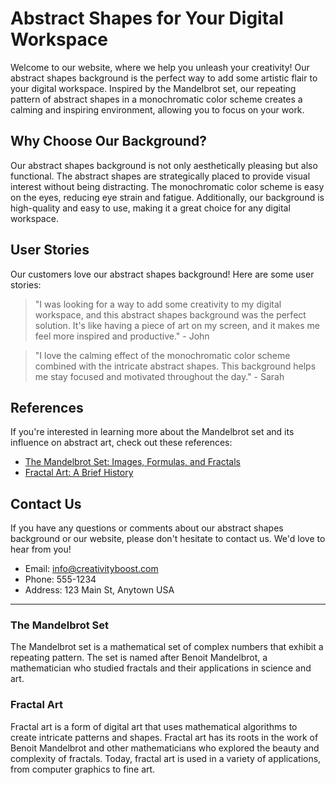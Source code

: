 <!--font:Poppins-->

# Abstract Shapes for Your Digital Workspace

Welcome to our website, where we help you unleash your creativity! Our abstract shapes background is the perfect way to add some artistic flair to your digital workspace. Inspired by the Mandelbrot set, our repeating pattern of abstract shapes in a monochromatic color scheme creates a calming and inspiring environment, allowing you to focus on your work.

## Why Choose Our Background?

Our abstract shapes background is not only aesthetically pleasing but also functional. The abstract shapes are strategically placed to provide visual interest without being distracting. The monochromatic color scheme is easy on the eyes, reducing eye strain and fatigue. Additionally, our background is high-quality and easy to use, making it a great choice for any digital workspace.

## User Stories

Our customers love our abstract shapes background! Here are some user stories:

> "I was looking for a way to add some creativity to my digital workspace, and this abstract shapes background was the perfect solution. It's like having a piece of art on my screen, and it makes me feel more inspired and productive." - John

> "I love the calming effect of the monochromatic color scheme combined with the intricate abstract shapes. This background helps me stay focused and motivated throughout the day." - Sarah

## References

If you're interested in learning more about the Mandelbrot set and its influence on abstract art, check out these references:

- [The Mandelbrot Set: Images, Formulas, and Fractals](#mandelbrot-set)
- [Fractal Art: A Brief History](#fractal-art)

## Contact Us

If you have any questions or comments about our abstract shapes background or our website, please don't hesitate to contact us. We'd love to hear from you!

- Email: [info@creativityboost.com](mailto:info@creativityboost.com)
- Phone: 555-1234
- Address: 123 Main St, Anytown USA

---

### The Mandelbrot Set

The Mandelbrot set is a mathematical set of complex numbers that exhibit a repeating pattern. The set is named after Benoit Mandelbrot, a mathematician who studied fractals and their applications in science and art.

### Fractal Art

Fractal art is a form of digital art that uses mathematical algorithms to create intricate patterns and shapes. Fractal art has its roots in the work of Benoit Mandelbrot and other mathematicians who explored the beauty and complexity of fractals. Today, fractal art is used in a variety of applications, from computer graphics to fine art.

<!--

Write me content for website with wallpaper which alt text is:

"A wallpaper with a repeating pattern of abstract shapes inspired by the Mandelbrot set, in a monochromatic color scheme."

The name/title of the page should not be 1:1 copy of the alt text but rather a real content of the website which is using this wallpaper.

- Use markdown format 
- Start with heading
- Heading should be short and concise
- The content should look like a real website 
- The website should not be about the wallpaper, wallpaper is just a related background
- Heading should be contain work "wallpaper" or "background"
- Include real sections like references, contact, user stories, etc. use things relevant to the page purpose.
- Feel free to use structure like headings, bullets, numbering, blockquotes, paragraphs, horizontal lines, etc.
- You can use formatting like bold or _italic_
- You can include UTF-8 emojis
- Links should be only #hash anchors (and you can refer to the document itself)
- Do not include images


---


# Abstract Shapes Wallpaper for a Creative Workspace

Welcome to our website, where creativity meets productivity! Our abstract shapes wallpaper inspired by the Mandelbrot set is the perfect background for your workspace. The repeating pattern of abstract shapes in a monochromatic color scheme creates a calming and inspiring environment, allowing you to focus on your work.

## Why Choose Our Wallpaper?

Our wallpaper is not only aesthetically pleasing but also functional. The abstract shapes are strategically placed to provide visual interest without being distracting. The monochromatic color scheme is easy on the eyes, reducing eye strain and fatigue. Additionally, the wallpaper is high-quality and easy to install, making it a great choice for any workspace.

## User Stories

Our customers love our abstract shapes wallpaper! Here are some user stories:

> "I've been using this wallpaper for a few weeks now, and I've noticed a significant increase in my productivity. The abstract shapes are visually stimulating without being overwhelming, and the monochromatic color scheme helps me stay focused." - John

> "I was hesitant to try a wallpaper with abstract shapes, but I'm so glad I did! It's like having a piece of art on my wall, and it makes me feel more creative and inspired." - Sarah

## References

If you're interested in learning more about the Mandelbrot set and its influence on abstract art, check out these references:

- [The Mandelbrot Set: Images, Formulas, and Fractals](#mandelbrot-set)
- [Fractal Art: A Brief History](#fractal-art)

## Contact Us

If you have any questions or comments about our abstract shapes wallpaper or our website, please don't hesitate to contact us. We'd love to hear from you!

- Email: [info@creativeworkspace.com](mailto:info@creativeworkspace.com)
- Phone: 555-1234
- Address: 123 Main St, Anytown USA

---

### The Mandelbrot Set

The Mandelbrot set is a mathematical set of complex numbers that exhibit a repeating pattern. The set is named after Benoit Mandelbrot, a mathematician who studied fractals and their applications in science and art.

### Fractal Art

Fractal art is a form of digital art that uses mathematical algorithms to create intricate patterns and shapes. Fractal art has its roots in the work of Benoit Mandelbrot and other mathematicians who explored the beauty and complexity of fractals. Today, fractal art is used in a variety of applications, from computer graphics to fine art.


---


Heading should not include word "wallpaper". The website should not be about the wallpaper itself, wallpaper is just a related background, rewrite whole content.


---


# Boost Your Creativity with Abstract Shapes

Welcome to our website, where we help you unleash your creativity! Our abstract shapes background inspired by the Mandelbrot set is the perfect way to add some artistic flair to your workspace. The repeating pattern of abstract shapes in a monochromatic color scheme creates a calming and inspiring environment, allowing you to focus on your work.

## Why Choose Our Background?

Our abstract shapes background is not only aesthetically pleasing but also functional. The abstract shapes are strategically placed to provide visual interest without being distracting. The monochromatic color scheme is easy on the eyes, reducing eye strain and fatigue. Additionally, the background is high-quality and easy to use, making it a great choice for any digital workspace.

## User Stories

Our customers love our abstract shapes background! Here are some user stories:

> "I was looking for a way to add some creativity to my digital workspace, and this abstract shapes background was the perfect solution. It's like having a piece of art on my screen, and it makes me feel more inspired and productive." - John

> "I love the calming effect of the monochromatic color scheme combined with the intricate abstract shapes. This background helps me stay focused and motivated throughout the day." - Sarah

## References

If you're interested in learning more about the Mandelbrot set and its influence on abstract art, check out these references:

- [The Mandelbrot Set: Images, Formulas, and Fractals](#mandelbrot-set)
- [Fractal Art: A Brief History](#fractal-art)

## Contact Us

If you have any questions or comments about our abstract shapes background or our website, please don't hesitate to contact us. We'd love to hear from you!

- Email: [info@creativityboost.com](mailto:info@creativityboost.com)
- Phone: 555-1234
- Address: 123 Main St, Anytown USA

---

### The Mandelbrot Set

The Mandelbrot set is a mathematical set of complex numbers that exhibit a repeating pattern. The set is named after Benoit Mandelbrot, a mathematician who studied fractals and their applications in science and art.

### Fractal Art

Fractal art is a form of digital art that uses mathematical algorithms to create intricate patterns and shapes. Fractal art has its roots in the work of Benoit Mandelbrot and other mathematicians who explored the beauty and complexity of fractals. Today, fractal art is used in a variety of applications, from computer graphics to fine art.


---


Heading is too long, rewrite whole content.


---


# Abstract Shapes Background for Creative Inspiration

Welcome to our website, where we help you unleash your creativity! Our abstract shapes background is the perfect way to add some artistic flair to your digital workspace. Inspired by the Mandelbrot set, the repeating pattern of abstract shapes in a monochromatic color scheme creates a calming and inspiring environment, allowing you to focus on your work.

## Why Choose Our Background?

Our abstract shapes background is not only aesthetically pleasing but also functional. The abstract shapes are strategically placed to provide visual interest without being distracting. The monochromatic color scheme is easy on the eyes, reducing eye strain and fatigue. Additionally, the background is high-quality and easy to use, making it a great choice for any digital workspace.

## User Stories

Our customers love our abstract shapes background! Here are some user stories:

> "I was looking for a way to add some creativity to my digital workspace, and this abstract shapes background was the perfect solution. It's like having a piece of art on my screen, and it makes me feel more inspired and productive." - John

> "I love the calming effect of the monochromatic color scheme combined with the intricate abstract shapes. This background helps me stay focused and motivated throughout the day." - Sarah

## References

If you're interested in learning more about the Mandelbrot set and its influence on abstract art, check out these references:

- [The Mandelbrot Set: Images, Formulas, and Fractals](#mandelbrot-set)
- [Fractal Art: A Brief History](#fractal-art)

## Contact Us

If you have any questions or comments about our abstract shapes background or our website, please don't hesitate to contact us. We'd love to hear from you!

- Email: [info@creativityboost.com](mailto:info@creativityboost.com)
- Phone: 555-1234
- Address: 123 Main St, Anytown USA

---

### The Mandelbrot Set

The Mandelbrot set is a mathematical set of complex numbers that exhibit a repeating pattern. The set is named after Benoit Mandelbrot, a mathematician who studied fractals and their applications in science and art.

### Fractal Art

Fractal art is a form of digital art that uses mathematical algorithms to create intricate patterns and shapes. Fractal art has its roots in the work of Benoit Mandelbrot and other mathematicians who explored the beauty and complexity of fractals. Today, fractal art is used in a variety of applications, from computer graphics to fine art.


---


Heading is too long, rewrite whole content.


---


# Inspiring Abstract Shapes Background for Your Digital Workspace

Welcome to our website, where we help you unleash your creativity! Our abstract shapes background is the perfect way to add some artistic flair to your digital workspace. Inspired by the Mandelbrot set, our repeating pattern of abstract shapes in a monochromatic color scheme creates a calming and inspiring environment, allowing you to focus on your work.

## Why Choose Our Background?

Our abstract shapes background is not only aesthetically pleasing but also functional. The abstract shapes are strategically placed to provide visual interest without being distracting. The monochromatic color scheme is easy on the eyes, reducing eye strain and fatigue. Additionally, our background is high-quality and easy to use, making it a great choice for any digital workspace.

## User Stories

Our customers love our abstract shapes background! Here are some user stories:

> "I was looking for a way to add some creativity to my digital workspace, and this abstract shapes background was the perfect solution. It's like having a piece of art on my screen, and it makes me feel more inspired and productive." - John

> "I love the calming effect of the monochromatic color scheme combined with the intricate abstract shapes. This background helps me stay focused and motivated throughout the day." - Sarah

## References

If you're interested in learning more about the Mandelbrot set and its influence on abstract art, check out these references:

- [The Mandelbrot Set: Images, Formulas, and Fractals](#mandelbrot-set)
- [Fractal Art: A Brief History](#fractal-art)

## Contact Us

If you have any questions or comments about our abstract shapes background or our website, please don't hesitate to contact us. We'd love to hear from you!

- Email: [info@creativityboost.com](mailto:info@creativityboost.com)
- Phone: 555-1234
- Address: 123 Main St, Anytown USA

---

### The Mandelbrot Set

The Mandelbrot set is a mathematical set of complex numbers that exhibit a repeating pattern. The set is named after Benoit Mandelbrot, a mathematician who studied fractals and their applications in science and art.

### Fractal Art

Fractal art is a form of digital art that uses mathematical algorithms to create intricate patterns and shapes. Fractal art has its roots in the work of Benoit Mandelbrot and other mathematicians who explored the beauty and complexity of fractals. Today, fractal art is used in a variety of applications, from computer graphics to fine art.


---


Write me a Google font which is best fitting for the website.

Pick from the list:
- IBM Plex Sans
- Roboto
- Montserrat
- Open Sans
- Poppins
- Great Vibes
- Futura
- Playfair Display
- Inter
- Barlow Condensed
- Alegreya
- Exo 2
- Dancing Script
- Lobster
- Raleway
- Lato
- Orbitron


Write just the font name nothing else.


---


Poppins

-->
